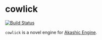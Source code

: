 # cowlick
[![Build Status](https://travis-ci.org/pocketberserker/cowlick.svg?branch=master)](https://travis-ci.org/pocketberserker/cowlick)

`cowlick` is a novel engine for [Akashic Engine](https://github.com/akashic-games/akashic-engine).

